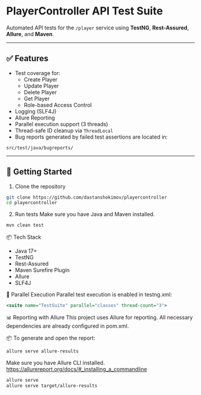 # PlayerController API Test Suite 

Automated API tests for the `/player` service using **TestNG**, **Rest-Assured**, **Allure**, and **Maven**.

---

## ✅ Features

- Test coverage for:
  - Create Player
  - Update Player
  - Delete Player
  - Get Player
  - Role-based Access Control
- Logging (SLF4J)
- Allure Reporting
- Parallel execution support (3 threads)
- Thread-safe ID cleanup via `ThreadLocal`
- Bug reports generated by failed test assertions are located in:
```
src/test/java/bugreports/
```
---

## 🚀 Getting Started

1. Clone the repository

```bash
git clone https://github.com/dastanshokimov/playercontroller
cd playercontroller
```
2. Run tests
Make sure you have Java and Maven installed.

```bash
mvn clean test
```

📦 Tech Stack 
* Java 17+ 
* TestNG 
* Rest-Assured 
* Maven Surefire Plugin 
* Allure 
* SLF4J

🧪 Parallel Execution
Parallel test execution is enabled in testng.xml:

```xml
<suite name="TestSuite" parallel="classes" thread-count="3">
```
📊 Reporting with Allure
This project uses Allure for reporting.
All necessary dependencies are already configured in pom.xml.

📦 To generate and open the report:

```bash
allure serve allure-results
```
Make sure you have Allure CLI installed.
https://allurereport.org/docs/#_installing_a_commandline

```bash
allure serve
allure serve target/allure-results
